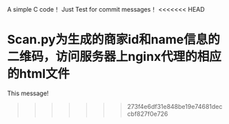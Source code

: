 A simple C code！
Just Test for commit messages！
<<<<<<< HEAD

Scan.py为生成的商家id和name信息的二维码，访问服务器上nginx代理的相应的html文件
=======
This message!
>>>>>>> 273f4e6df31e848be19e74681deccbf827f0e726
